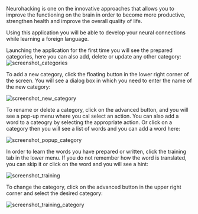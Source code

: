 Neurohacking is one on the innovative approaches that allows you to improve the functioning on the brain in order to become more productive, strengthen
health and improve the overall quality of life.

Using this application you will be able to develop your neural connections while learning a foreign language.

Launching the application for the first time you will see the prepared categories, here you can also add, delete or update any other category:
![screenshot_categories](https://user-images.githubusercontent.com/83659126/167780394-afa7e051-46f9-4d0b-962b-36cceb2fde07.jpg)

To add a new category, click the floating button in the lower right corner of the screen. You will see a dialog box in which you need to enter the name of
the new category:

![screenshot_new_category](https://user-images.githubusercontent.com/83659126/167780796-a96600e6-407a-4bcd-8f95-c4a28c520180.jpg)

To rename or delete a category, click on the advanced button, and you will see a pop-up menu where you cal select an action. You can also add a word to a
cateogry by selecting the appropriate action. Or click on a category then you will see a list of words and you can add a word here:

![screenshot_popup_category](https://user-images.githubusercontent.com/83659126/167780946-60426c63-eb46-4995-8081-123dcb6b3b38.jpg)

In order to learn the words you have prepared or written, click the training tab in the lower menu. If you do not remember how the word is translated, you
can skip it or click on the word and you will see a hint:

![screenshot_training](https://user-images.githubusercontent.com/83659126/167781142-43317887-ac5f-4f90-abf2-0dda674676ab.jpg)

To change the category, click on the advanced button in the upper right corner and select the desired category:

![screenshot_training_category](https://user-images.githubusercontent.com/83659126/167781360-02582694-d46d-4be0-806b-6b162a3129d5.jpg)
